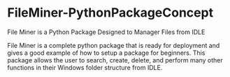# FileMiner-PythonPackageConcept
File Miner is a Python Package Designed to Manager Files from IDLE

File Miner is a complete python package that is ready for deployment and gives a good example of how to setup a package for beginners. This package allows the user to search, create, delete, and perform many other functions in their Windows folder structure from IDLE.
